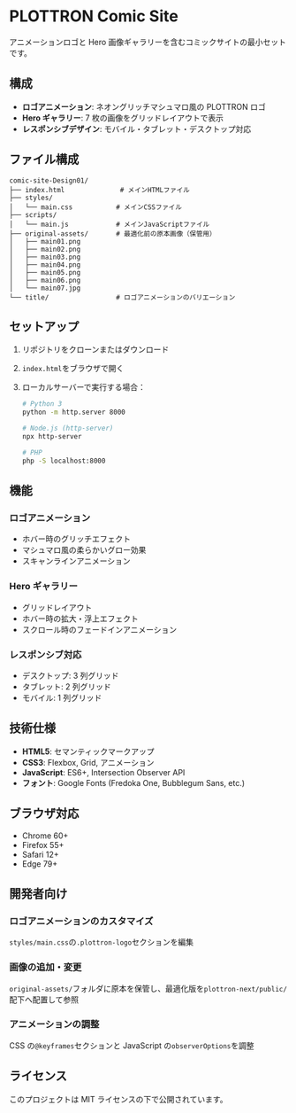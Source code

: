# PLOTTRON Comic Site

アニメーションロゴと Hero 画像ギャラリーを含むコミックサイトの最小セットです。

## 構成

- **ロゴアニメーション**: ネオングリッチマシュマロ風の PLOTTRON ロゴ
- **Hero ギャラリー**: 7 枚の画像をグリッドレイアウトで表示
- **レスポンシブデザイン**: モバイル・タブレット・デスクトップ対応

## ファイル構成

```
comic-site-Design01/
├── index.html              # メインHTMLファイル
├── styles/
│   └── main.css           # メインCSSファイル
├── scripts/
│   └── main.js            # メインJavaScriptファイル
├── original-assets/       # 最適化前の原本画像（保管用）
│   ├── main01.png
│   ├── main02.png
│   ├── main03.png
│   ├── main04.png
│   ├── main05.png
│   ├── main06.png
│   └── main07.jpg
└── title/                 # ロゴアニメーションのバリエーション
```

## セットアップ

1. リポジトリをクローンまたはダウンロード
2. `index.html`をブラウザで開く
3. ローカルサーバーで実行する場合：

   ```bash
   # Python 3
   python -m http.server 8000

   # Node.js (http-server)
   npx http-server

   # PHP
   php -S localhost:8000
   ```

## 機能

### ロゴアニメーション

- ホバー時のグリッチエフェクト
- マシュマロ風の柔らかいグロー効果
- スキャンラインアニメーション

### Hero ギャラリー

- グリッドレイアウト
- ホバー時の拡大・浮上エフェクト
- スクロール時のフェードインアニメーション

### レスポンシブ対応

- デスクトップ: 3 列グリッド
- タブレット: 2 列グリッド
- モバイル: 1 列グリッド

## 技術仕様

- **HTML5**: セマンティックマークアップ
- **CSS3**: Flexbox, Grid, アニメーション
- **JavaScript**: ES6+, Intersection Observer API
- **フォント**: Google Fonts (Fredoka One, Bubblegum Sans, etc.)

## ブラウザ対応

- Chrome 60+
- Firefox 55+
- Safari 12+
- Edge 79+

## 開発者向け

### ロゴアニメーションのカスタマイズ

`styles/main.css`の`.plottron-logo`セクションを編集

### 画像の追加・変更

`original-assets/`フォルダに原本を保管し、最適化版を`plottron-next/public/`配下へ配置して参照

### アニメーションの調整

CSS の`@keyframes`セクションと JavaScript の`observerOptions`を調整

## ライセンス

このプロジェクトは MIT ライセンスの下で公開されています。
